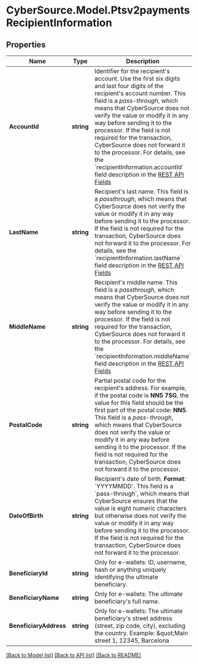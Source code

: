 # CyberSource.Model.Ptsv2paymentsRecipientInformation
## Properties

Name | Type | Description | Notes
------------ | ------------- | ------------- | -------------
**AccountId** | **string** | Identifier for the recipient&#39;s account. Use the first six digits and last four digits of the recipient&#39;s account number. This field is a _pass-through_, which means that CyberSource does not verify the value or modify it in any way before sending it to the processor. If the field is not required for the transaction, CyberSource does not forward it to the processor.  For details, see the &#x60;recipientInformation.accountId&#x60; field description in the [REST API Fields](https://developer.cybersource.com/content/dam/docs/cybs/en-us/apifields/reference/all/rest/api-fields.pdf)  | [optional] 
**LastName** | **string** | Recipient&#39;s last name. This field is a _passthrough_, which means that CyberSource does not verify the value or modify it in any way before sending it to the processor. If the field is not required for the transaction, CyberSource does not forward it to the processor.  For details, see the &#x60;recipientInformation.lastName&#x60; field description in the [REST API Fields](https://developer.cybersource.com/content/dam/docs/cybs/en-us/apifields/reference/all/rest/api-fields.pdf)  | [optional] 
**MiddleName** | **string** | Recipient&#39;s middle name. This field is a _passthrough_, which means that CyberSource does not verify the value or modify it in any way before sending it to the processor. If the field is not required for the transaction, CyberSource does not forward it to the processor.  For details, see the &#x60;recipientInformation.middleName&#x60; field description in the [REST API Fields](https://developer.cybersource.com/content/dam/docs/cybs/en-us/apifields/reference/all/rest/api-fields.pdf)  | [optional] 
**PostalCode** | **string** | Partial postal code for the recipient&#39;s address. For example, if the postal code is **NN5 7SG**, the value for this field should be the first part of the postal code: **NN5**. This field is a _pass-through_, which means that CyberSource does not verify the value or modify it in any way before sending it to the processor. If the field is not required for the transaction, CyberSource does not forward it to the processor.  | [optional] 
**DateOfBirth** | **string** | Recipient&#39;s date of birth. **Format**: &#x60;YYYYMMDD&#x60;.  This field is a &#x60;pass-through&#x60;, which means that CyberSource ensures that the value is eight numeric characters but otherwise does not verify the value or modify it in any way before sending it to the processor. If the field is not required for the transaction, CyberSource does not forward it to the processor.  | [optional] 
**BeneficiaryId** | **string** | Only for e-wallets: ID, username, hash or anything uniquely identifying the ultimate beneficiary.  | [optional] 
**BeneficiaryName** | **string** | Only for e-wallets: The ultimate beneficiary&#39;s full name.  | [optional] 
**BeneficiaryAddress** | **string** | Only for e-wallets: The ultimate beneficiary&#39;s street address (street, zip code, city), excluding the country. Example: \&quot;Main street 1, 12345, Barcelona  | [optional] 

[[Back to Model list]](../README.md#documentation-for-models) [[Back to API list]](../README.md#documentation-for-api-endpoints) [[Back to README]](../README.md)

